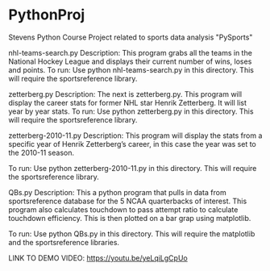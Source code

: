 # PythonProj
Stevens Python Course Project related to sports data analysis
"PySports"


nhl-teams-search.py
Description:
This program grabs all the teams in the National Hockey League and displays their current number of wins, loses and points.
To run: Use python nhl-teams-search.py in this directory. This will require the sportsreference library.

zetterberg.py
Description:
The next is zetterberg.py. This program will display the career stats for former NHL star Henrik Zetterberg. It will list year by year stats.
To run: Use python zetterberg.py in this directory. This will require the sportsreference library.


zetterberg-2010-11.py
Description: This program will display the stats from a specific year of Henrik Zetterberg’s career, in this case the year was set to the 2010-11 season. 

To run: Use python zetterberg-2010-11.py in this directory. This will require the sportsreference library.

QBs.py
Description:
This a python program that pulls in data from sportsreference database for the 5 NCAA quarterbacks of interest. This program also calculates touchdown to pass attempt ratio to calculate touchdown efficiency. This is then plotted on a bar grap using matplotlib.

To run: Use python QBs.py in this directory. This will require the matplotlib and the sportsreference libraries.

LINK TO DEMO VIDEO: https://youtu.be/yeLqiLgCpUo
